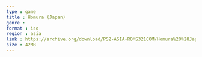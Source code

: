 ```yaml
---
type : game
title : Homura (Japan)
genre : 
format : iso
region : asia
link : https://archive.org/download/PS2-ASIA-ROMS321COM/Homura%20%28Japan%29.7z
size : 42MB
---
```

